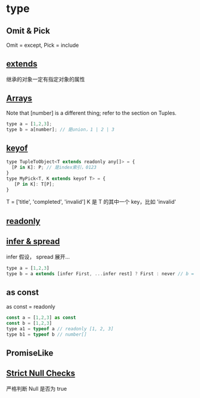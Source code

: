 # type

## Omit & Pick

Omit = except, Pick = include

## [extends](https://www.typescriptlang.org/docs/handbook/2/generics.html#generic-constraints)

继承的对象一定有指定对象的属性

## [Arrays](https://www.typescriptlang.org/docs/handbook/2/everyday-types.html#arrays)

Note that [number] is a different thing; refer to the section on Tuples.

```js
type a = [1,2,3];
type b = a[number]; // 是union，1 | 2 | 3
```

## [keyof](https://www.typescriptlang.org/docs/handbook/2/keyof-types.html)

```js
type TupleToObject<T extends readonly any[]> = {
  [P in K]: P; // 是index索引，0123
}
type MyPick<T, K extends keyof T> = {
   [P in K]: T[P];
}
```

T = ['title', 'completed', 'invalid']
K 是 T 的其中一个 key，比如 'invalid'

## [readonly](https://www.typescriptlang.org/docs/handbook/utility-types.html#readonlytype)

## [infer & spread](https://www.typescriptlang.org/docs/handbook/2/basic-types.html#explicit-types)

infer 假设， spread 展开...

```js
type a = [1,2,3]
type b = a extends [infer First, ...infer rest] ? First : never // b = 1
```

## as const

as const = readonly

```js
const a = [1,2,3] as const
const b = [1,2,3]
type a1 = typeof a // readonly [1, 2, 3]
type b1 = typeof b // number[]
```

## PromiseLike

## [Strict Null Checks](https://www.typescriptlang.org/docs/handbook/type-compatibility.html#any-unknown-object-void-undefined-null-and-never-assignability)

严格判断 Null 是否为 true

